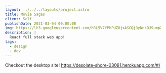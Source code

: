 ```yaml
---
layout: ../../../layouts/project.astro
title: Movie Sagas
client: Self
publishDate: 2021-03-04 00:00:00
img: https://lh3.googleusercontent.com/hRL5V7fPhPUZ8jxASCQjOyNnkDJ9umpXRYgInksM7Xk69CLEHih0riu10u9NYDbt-Kk=w2400
description: |
  React full stack web app!
tags:
  - design
  - dev
---
```

Checkout the desktop site!
https://desolate-shore-03091.herokuapp.com/#/